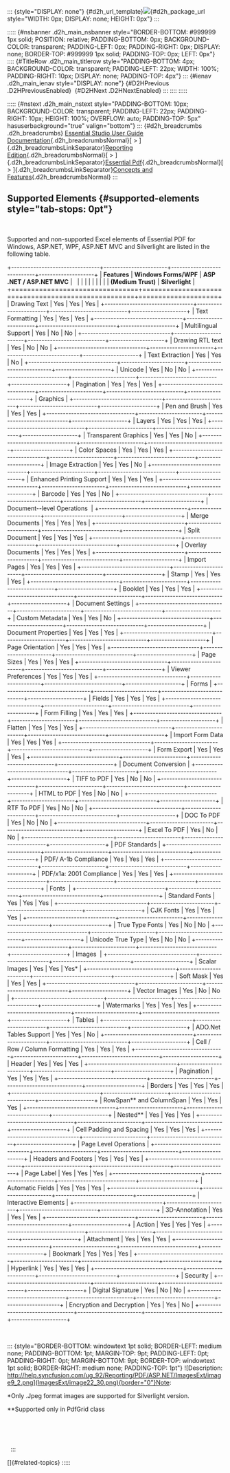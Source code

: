 ::: {style="DISPLAY: none"}
[](ms-xhelp:///?Id=d2h_url_template){#d2h_url_template}![](!package_url!){#d2h_package_url style="WIDTH: 0px; DISPLAY: none; HEIGHT: 0px"}
:::

::::: {#nsbanner .d2h_main_nsbanner style="BORDER-BOTTOM: #999999 1px solid; POSITION: relative; PADDING-BOTTOM: 0px; BACKGROUND-COLOR: transparent; PADDING-LEFT: 0px; PADDING-RIGHT: 0px; DISPLAY: none; BORDER-TOP: #999999 1px solid; PADDING-TOP: 0px; LEFT: 0px"}
:::: {#TitleRow .d2h_main_titlerow style="PADDING-BOTTOM: 4px; BACKGROUND-COLOR: transparent; PADDING-LEFT: 22px; WIDTH: 100%; PADDING-RIGHT: 10px; DISPLAY: none; PADDING-TOP: 4px"}
::: {#ienav .d2h_main_ienav style="DISPLAY: none"}
[](ms-xhelp:///?Id=783848c5-c845-48e8-9ec9-09165c6bd500){#D2HPrevious .D2HPreviousEnabled}  [](ms-xhelp:///?Id=ca78a5c9-c63a-4368-878c-fa18338e0b19){#D2HNext .D2HNextEnabled}
:::
::::
:::::

::::: {#nstext .d2h_main_nstext style="PADDING-BOTTOM: 10px; BACKGROUND-COLOR: transparent; PADDING-LEFT: 22px; PADDING-RIGHT: 10px; HEIGHT: 100%; OVERFLOW: auto; PADDING-TOP: 5px" hasuserbackground="true" valign="bottom"}
::: {#d2h_breadcrumbs .d2h_breadcrumbs}
[Essential Studio User Guide Documentation](ms-xhelp:///?Id=12457748-09e3-4d74-a240-8e049cedf030){.d2h_breadcrumbsNormal}[ \> ]{.d2h_breadcrumbsLinkSeparator}[Reporting Edition](ms-xhelp:///?Id=027aa5b6-6676-4f93-ad23-c20e8c45792e){.d2h_breadcrumbsNormal}[ \> ]{.d2h_breadcrumbsLinkSeparator}[Essential Pdf](ms-xhelp:///?Id=22756092-3da5-4797-9514-dab0617c6902){.d2h_breadcrumbsNormal}[ \> ]{.d2h_breadcrumbsLinkSeparator}[Concepts and Features](ms-xhelp:///?Id=b2064337-afd6-4241-aa41-868a5489a8dd){.d2h_breadcrumbsNormal}
:::

## Supported Elements {#supported-elements style="tab-stops: 0pt"}

 

Supported and non-supported Excel elements of Essential PDF for Windows, ASP.NET, WPF, ASP.NET MVC and Silverlight are listed in the following table.

+--------------------------------+-----------------------+----------------------------+--------------------+
| **Features**                   | **Windows Forms/WPF** | **ASP .NET / ASP.NET MVC** |                    |
|                                |                       |                            |                    |
|                                |                       | **(Medium Trust)**         | **Silverlight**    |
+================================+=======================+============================+====================+
| Drawing Text                   | Yes                   | Yes                        | Yes                |
+--------------------------------+-----------------------+----------------------------+--------------------+
| Text Formatting                | Yes                   | Yes                        | Yes                |
+--------------------------------+-----------------------+----------------------------+--------------------+
| Multilingual Support           | Yes                   | No                         | No                 |
+--------------------------------+-----------------------+----------------------------+--------------------+
| Drawing RTL text               | Yes                   | No                         | No                 |
+--------------------------------+-----------------------+----------------------------+--------------------+
| Text Extraction                | Yes                   | Yes                        | No                 |
+--------------------------------+-----------------------+----------------------------+--------------------+
| Unicode                        | Yes                   | No                         | No                 |
+--------------------------------+-----------------------+----------------------------+--------------------+
| Pagination                     | Yes                   | Yes                        | Yes                |
+--------------------------------+-----------------------+----------------------------+--------------------+
| Graphics                                                                                                 |
+--------------------------------+-----------------------+----------------------------+--------------------+
| Pen and Brush                  | Yes                   | Yes                        | Yes                |
+--------------------------------+-----------------------+----------------------------+--------------------+
| Layers                         | Yes                   | Yes                        | Yes                |
+--------------------------------+-----------------------+----------------------------+--------------------+
| Transparent Graphics           | Yes                   | Yes                        | No                 |
+--------------------------------+-----------------------+----------------------------+--------------------+
| Color Spaces                   | Yes                   | Yes                        | Yes                |
+--------------------------------+-----------------------+----------------------------+--------------------+
| Image Extraction               | Yes                   | Yes                        | No                 |
+--------------------------------+-----------------------+----------------------------+--------------------+
| Enhanced Printing Support      | Yes                   | Yes                        | Yes                |
+--------------------------------+-----------------------+----------------------------+--------------------+
| Barcode                        | Yes                   | Yes                        | No                 |
+--------------------------------+-----------------------+----------------------------+--------------------+
| Document--level Operations                                                                               |
+--------------------------------+-----------------------+----------------------------+--------------------+
| Merge Documents                | Yes                   | Yes                        | Yes                |
+--------------------------------+-----------------------+----------------------------+--------------------+
| Split Document                 | Yes                   | Yes                        | Yes                |
+--------------------------------+-----------------------+----------------------------+--------------------+
| Overlay Documents              | Yes                   | Yes                        | Yes                |
+--------------------------------+-----------------------+----------------------------+--------------------+
| Import Pages                   | Yes                   | Yes                        | Yes                |
+--------------------------------+-----------------------+----------------------------+--------------------+
| Stamp                          | Yes                   | Yes                        | Yes                |
+--------------------------------+-----------------------+----------------------------+--------------------+
| Booklet                        | Yes                   | Yes                        | Yes                |
+--------------------------------+-----------------------+----------------------------+--------------------+
| Document Settings                                                                                        |
+--------------------------------+-----------------------+----------------------------+--------------------+
| Custom Metadata                | Yes                   | Yes                        | No                 |
+--------------------------------+-----------------------+----------------------------+--------------------+
| Document Properties            | Yes                   | Yes                        | Yes                |
+--------------------------------+-----------------------+----------------------------+--------------------+
| Page Orientation               | Yes                   | Yes                        | Yes                |
+--------------------------------+-----------------------+----------------------------+--------------------+
| Page Sizes                     | Yes                   | Yes                        | Yes                |
+--------------------------------+-----------------------+----------------------------+--------------------+
| Viewer Preferences             | Yes                   | Yes                        | Yes                |
+--------------------------------+-----------------------+----------------------------+--------------------+
| Forms                                                                                                    |
+--------------------------------+-----------------------+----------------------------+--------------------+
| Fields                         | Yes                   | Yes                        | Yes                |
+--------------------------------+-----------------------+----------------------------+--------------------+
| Form Filling                   | Yes                   | Yes                        | Yes                |
+--------------------------------+-----------------------+----------------------------+--------------------+
| Flatten                        | Yes                   | Yes                        | Yes                |
+--------------------------------+-----------------------+----------------------------+--------------------+
| Import Form Data               | Yes                   | Yes                        | Yes                |
+--------------------------------+-----------------------+----------------------------+--------------------+
| Form Export                    | Yes                   | Yes                        | Yes                |
+--------------------------------+-----------------------+----------------------------+--------------------+
| Document Conversion                                                                                      |
+--------------------------------+-----------------------+----------------------------+--------------------+
| TIFF to PDF                    | Yes                   | No                         | No                 |
+--------------------------------+-----------------------+----------------------------+--------------------+
| HTML to PDF                    | Yes                   | No                         | No                 |
+--------------------------------+-----------------------+----------------------------+--------------------+
| RTF To PDF                     | Yes                   | No                         | No                 |
+--------------------------------+-----------------------+----------------------------+--------------------+
| DOC To PDF                     | Yes                   | No                         | No                 |
+--------------------------------+-----------------------+----------------------------+--------------------+
| Excel To PDF                   | Yes                   | No                         | No                 |
+--------------------------------+-----------------------+----------------------------+--------------------+
| PDF Standards                                                                                            |
+--------------------------------+-----------------------+----------------------------+--------------------+
| PDF/ A-1b Compliance           | Yes                   | Yes                        | Yes                |
+--------------------------------+-----------------------+----------------------------+--------------------+
| PDF/x1a: 2001 Compliance       | Yes                   | Yes                        | Yes                |
+--------------------------------+-----------------------+----------------------------+--------------------+
| Fonts                                                                                                    |
+--------------------------------+-----------------------+----------------------------+--------------------+
| Standard Fonts                 | Yes                   | Yes                        | Yes                |
+--------------------------------+-----------------------+----------------------------+--------------------+
| CJK Fonts                      | Yes                   | Yes                        | Yes                |
+--------------------------------+-----------------------+----------------------------+--------------------+
| True Type Fonts                | Yes                   | No                         | No                 |
+--------------------------------+-----------------------+----------------------------+--------------------+
| Unicode True Type              | Yes                   | No                         | No                 |
+--------------------------------+-----------------------+----------------------------+--------------------+
| Images                                                                                                   |
+--------------------------------+-----------------------+----------------------------+--------------------+
| Scalar Images                  | Yes                   | Yes                        | Yes\*              |
+--------------------------------+-----------------------+----------------------------+--------------------+
| Soft Mask                      | Yes                   | Yes                        | Yes                |
+--------------------------------+-----------------------+----------------------------+--------------------+
| Vector Images                  | Yes                   | No                         | No                 |
+--------------------------------+-----------------------+----------------------------+--------------------+
| Watermarks                     | Yes                   | Yes                        | Yes                |
+--------------------------------+-----------------------+----------------------------+--------------------+
| Tables                                                                                                   |
+--------------------------------+-----------------------+----------------------------+--------------------+
| ADO.Net Tables Support         | Yes                   | Yes                        | No                 |
+--------------------------------+-----------------------+----------------------------+--------------------+
| Cell / Row / Column Formatting | Yes                   | Yes                        | Yes                |
+--------------------------------+-----------------------+----------------------------+--------------------+
| Header                         | Yes                   | Yes                        | Yes                |
+--------------------------------+-----------------------+----------------------------+--------------------+
| Pagination                     | Yes                   | Yes                        | Yes                |
+--------------------------------+-----------------------+----------------------------+--------------------+
| Borders                        | Yes                   | Yes                        | Yes                |
+--------------------------------+-----------------------+----------------------------+--------------------+
| RowSpan\*\* and ColumnSpan     | Yes                   | Yes                        | Yes                |
+--------------------------------+-----------------------+----------------------------+--------------------+
| Nested\*\*                     | Yes                   | Yes                        | Yes                |
+--------------------------------+-----------------------+----------------------------+--------------------+
| Cell Padding and Spacing       | Yes                   | Yes                        | Yes                |
+--------------------------------+-----------------------+----------------------------+--------------------+
| Page Level Operations                                                                                    |
+--------------------------------+-----------------------+----------------------------+--------------------+
| Headers and Footers            | Yes                   | Yes                        | Yes                |
+--------------------------------+-----------------------+----------------------------+--------------------+
| Page Label                     | Yes                   | Yes                        | Yes                |
+--------------------------------+-----------------------+----------------------------+--------------------+
| Automatic Fields               | Yes                   | Yes                        | Yes                |
+--------------------------------+-----------------------+----------------------------+--------------------+
| Interactive Elements                                                                                     |
+--------------------------------+-----------------------+----------------------------+--------------------+
| 3D-Annotation                  | Yes                   | Yes                        | Yes                |
+--------------------------------+-----------------------+----------------------------+--------------------+
| Action                         | Yes                   | Yes                        | Yes                |
+--------------------------------+-----------------------+----------------------------+--------------------+
| Attachment                     | Yes                   | Yes                        | Yes                |
+--------------------------------+-----------------------+----------------------------+--------------------+
| Bookmark                       | Yes                   | Yes                        | Yes                |
+--------------------------------+-----------------------+----------------------------+--------------------+
| Hyperlink                      | Yes                   | Yes                        | Yes                |
+--------------------------------+-----------------------+----------------------------+--------------------+
| Security                                                                                                 |
+--------------------------------+-----------------------+----------------------------+--------------------+
| Digital Signature              | Yes                   | No                         | No                 |
+--------------------------------+-----------------------+----------------------------+--------------------+
| Encryption and Decryption      | Yes                   | Yes                        | No                 |
+--------------------------------+-----------------------+----------------------------+--------------------+

 

::: {style="BORDER-BOTTOM: windowtext 1pt solid; BORDER-LEFT: medium none; PADDING-BOTTOM: 1pt; MARGIN-TOP: 9pt; PADDING-LEFT: 0pt; PADDING-RIGHT: 0pt; MARGIN-BOTTOM: 9pt; BORDER-TOP: windowtext 1pt solid; BORDER-RIGHT: medium none; PADDING-TOP: 1pt"}
![Description: http://help.syncfusion.com/ug_92/Reporting/PDF/ASP.NET/ImagesExt/image9_2.png](ImagesExt/image22_30.png){border="0"}Note:

\*Only .Jpeg format images are supported for Silverlight version.

\*\*Supported only in PdfGrid class

 

 

 
:::

[]{#related-topics}
:::::
